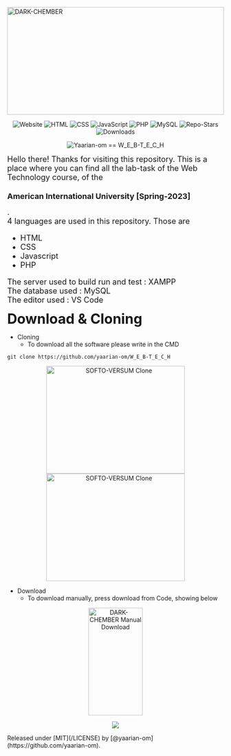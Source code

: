 <!-- Logo -->
<img src="https://raw.githubusercontent.com/yaarian-om/SERVER/be9837f60993399013251b8d4a2ac16eec3ad92d/1010110010/W_E_B-T_E_C_H/w_e_b-t_e_c_h-logo.svg" alt="DARK-CHEMBER" width="100%" height="250"/>

<!-- Badges => Clone_Count, Platform=windows, Language, Stars, DataBase  -->
<p align="center">
    <img src="https://img.shields.io/badge/website-000000?style=for-the-badge&logo=About.me&logoColor=white"alt="Website"/> 
    <img src="https://img.shields.io/badge/HTML-239120?style=for-the-badge&logo=html5&logoColor=white"alt="HTML"/>
    <img src="https://img.shields.io/badge/CSS-239120?&style=for-the-badge&logo=css3&logoColor=white"alt="CSS"/>
    <img src="https://img.shields.io/badge/JavaScript-F7DF1E?style=for-the-badge&logo=javascript&logoColor=black"alt="JavaScript"/>
    <img src="https://img.shields.io/badge/PHP-777BB4?style=for-the-badge&logo=php&logoColor=white"alt="PHP"/>
    <img src="https://img.shields.io/badge/mysql-%2300f.svg?style=for-the-badge&logo=mysql&logoColor=white" alt="MySQL"/> 
    <img src="https://img.shields.io/github/stars/yaarian-om/W_E_B-T_E_C_H?style=social" alt="Repo-Stars"/> 
    <img src="https://img.shields.io/github/downloads/yaarian-om/W_E_B-T_E_C_H/total.svg" alt="Downloads"/> 
</p>

<!-- Badges => Yaarian-OM|Repo-Name  -->
<p align="center">
    <img src="https://img.shields.io/static/v1?label=yaarian-om&message=W_E_B-T_E_C_H&black&logo=github&style=for-the-badge" alt="Yaarian-om == W_E_B-T_E_C_H"/>
</p>

<!-- Chart -->
<!-- <p align="center">
    <img src="https://starchart.cc/yaarian-om/W_E_B-T_E_C_H.svg" alt="Star-Chart"/>
</p> -->

<!-- Short Description -->
<p>
    <font size="+1">
        Hello there! Thanks for visiting this repository. This is a place where you can find all the lab-task of the Web Technology course, of the <h3>American International University [Spring-2023]</h3>. <br/>
        4 languages are used in this repository. Those are <br/>
        <ul>
            <li>HTML</li>
            <li>CSS</li>
            <li>Javascript</li>
            <li>PHP</li>
        </ul>
        The server used to build run and test : XAMPP <br/>
        The database used : MySQL <br/>
        The editor used : VS Code <br/>
    </font>
</p>
<!-- Download & Cloning TITLE -->
<p>
    <font size="+3">
        <b>Download & Cloning</b> <br/>
    </font>
</p>

- Cloning
   - To download all the software please write in the CMD

```dotnetcli
git clone https://github.com/yaarian-om/W_E_B-T_E_C_H
```
<p align="center">
    <img src="https://raw.githubusercontent.com/yaarian-om/SERVER/main/1010110010/W_E_B-T_E_C_H/clone.gif" alt="SOFTO-VERSUM Clone" width="80%" height="250" alt="Clone Result"/>
    <img src="https://raw.githubusercontent.com/yaarian-om/SERVER/e2d936e2855250fe6a42f5282d20555a8d3dd886/1010110010/W_E_B-T_E_C_H/webtech_cloning.svg" alt="SOFTO-VERSUM Clone" width="80%" height="250" alt="Clone Result"/>
</p>

<!-- Download -->
- Download
  -  To download manually, press download from Code, showing below
<p align="center">
    <img src="https://raw.githubusercontent.com/yaarian-om/SERVER/main/1010110010/W_E_B-T_E_C_H/download.gif" alt="DARK-CHEMBER Manual Download" width="50%" height="250"/>
</p>







<!-- License Badge -->
<p align="center"><img src="https://img.shields.io/badge/License-MIT-black"/></p>
<!-- License Released -->
Released under [MIT](/LICENSE) by [@yaarian-om](https://github.com/yaarian-om).
